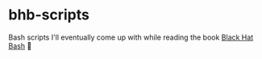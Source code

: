 # bhb-scripts

Bash scripts I'll eventually come up with while reading the book <a href="https://nostarch.com/black-hat-bash" target="_blank">Black Hat Bash</a>  🐚
